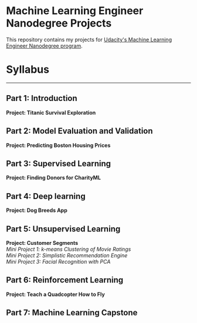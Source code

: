 # Machine Learning Engineer Nanodegree Projects

This repository contains my projects for [Udacity's Machine Learning Engineer Nanodegree program](https://eg.udacity.com/course/machine-learning-engineer-nanodegree--nd009).

# Syllabus
---


## Part 1: Introduction

**Project: Titanic Survival Exploration** <br/>

## Part 2: Model Evaluation and Validation

**Project: Predicting Boston Housing Prices** <br/>

## Part 3: Supervised Learning

**Project: Finding Donors for CharityML** <br/>

## Part 4: Deep learning

**Project: Dog Breeds App** <br/>

## Part 5: Unsupervised Learning

**Project: Customer Segments** <br/>
*Mini Project 1: k-means Clustering of Movie Ratings*<br/>
*Mini Project 2: Simplistic Recommendation Engine*<br/>
*Mini Project 3:  Facial Recognition with PCA*

## Part 6: Reinforcement Learning

**Project: Teach a Quadcopter How to Fly** <br/>

## Part 7: Machine Learning Capstone
